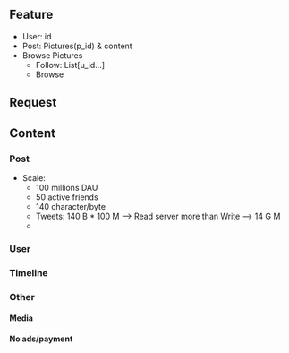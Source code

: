 ## Feature
* User: id
* Post: Pictures(p_id) & content
* Browse Pictures
  * Follow: List[u_id...]
  * Browse
## Request


## Content
### Post
* Scale:
  * 100 millions DAU
  * 50 active friends
  * 140 character/byte
  * Tweets: 140 B * 100 M --> Read server more than Write
    --> 14 G M
  * 
  
### User

### Timeline

### Other
#### Media
#### No ads/payment
